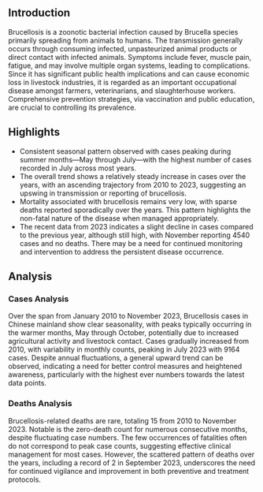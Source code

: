 ## Introduction

Brucellosis is a zoonotic bacterial infection caused by Brucella species primarily spreading from animals to humans. The transmission generally occurs through consuming infected, unpasteurized animal products or direct contact with infected animals. Symptoms include fever, muscle pain, fatigue, and may involve multiple organ systems, leading to complications. Since it has significant public health implications and can cause economic loss in livestock industries, it is regarded as an important occupational disease amongst farmers, veterinarians, and slaughterhouse workers. Comprehensive prevention strategies, via vaccination and public education, are crucial to controlling its prevalence.
## Highlights

- Consistent seasonal pattern observed with cases peaking during summer months—May through July—with the highest number of cases recorded in July across most years.<br/>
- The overall trend shows a relatively steady increase in cases over the years, with an ascending trajectory from 2010 to 2023, suggesting an upswing in transmission or reporting of brucellosis.<br/>
- Mortality associated with brucellosis remains very low, with sparse deaths reported sporadically over the years. This pattern highlights the non-fatal nature of the disease when managed appropriately.<br/>
- The recent data from 2023 indicates a slight decline in cases compared to the previous year, although still high, with November reporting 4540 cases and no deaths. There may be a need for continued monitoring and intervention to address the persistent disease occurrence.<br/>
## Analysis

### Cases Analysis
Over the span from January 2010 to November 2023, Brucellosis cases in Chinese mainland show clear seasonality, with peaks typically occurring in the warmer months, May through October, potentially due to increased agricultural activity and livestock contact. Cases gradually increased from 2010, with variability in monthly counts, peaking in July 2023 with 9164 cases. Despite annual fluctuations, a general upward trend can be observed, indicating a need for better control measures and heightened awareness, particularly with the highest ever numbers towards the latest data points.

### Deaths Analysis
Brucellosis-related deaths are rare, totaling 15 from 2010 to November 2023. Notable is the zero-death count for numerous consecutive months, despite fluctuating case numbers. The few occurrences of fatalities often do not correspond to peak case counts, suggesting effective clinical management for most cases. However, the scattered pattern of deaths over the years, including a record of 2 in September 2023, underscores the need for continued vigilance and improvement in both preventive and treatment protocols.
